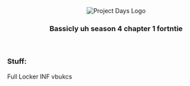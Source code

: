 <div align=center>
  <img src="https://media.discordapp.net/attachments/1125539668180607099/1125569207053066270/image.png?width=1440&height=200" alt="Project Days Logo">

  ### Bassicly uh season 4 chapter 1 fortntie
  
</div>
<br>

### Stuff:
Full Locker
INF vbukcs
